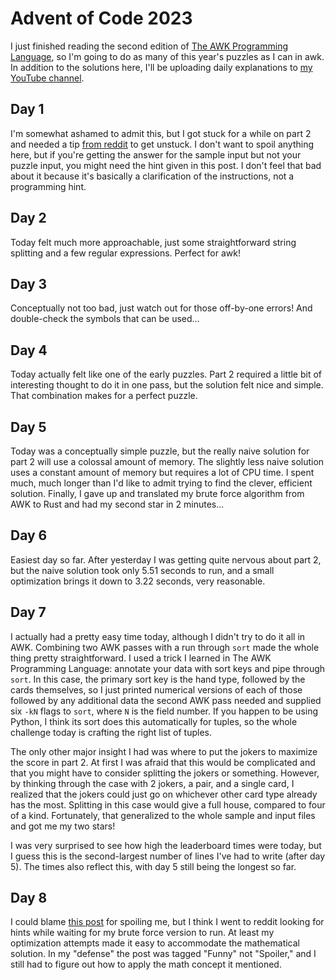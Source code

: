 # Advent of Code 2023

I just finished reading the second edition of [The AWK Programming
Language](https://awk.dev/), so I'm going to do as many of this year's puzzles
as I can in awk. In addition to the solutions here, I'll be uploading daily
explanations to [my YouTube channel](https://www.youtube.com/@bwestbro).

## Day 1

I'm somewhat ashamed to admit this, but I got stuck for a while on part 2 and
needed a tip [from reddit][reddit1] to get unstuck. I don't want to spoil
anything here, but if you're getting the answer for the sample input but not
your puzzle input, you might need the hint given in this post. I don't feel that
bad about it because it's basically a clarification of the instructions, not a
programming hint.

## Day 2

Today felt much more approachable, just some straightforward string splitting
and a few regular expressions. Perfect for awk!

## Day 3

Conceptually not too bad, just watch out for those off-by-one errors! And
double-check the symbols that can be used...

## Day 4

Today actually felt like one of the early puzzles. Part 2 required a little bit
of interesting thought to do it in one pass, but the solution felt nice and
simple. That combination makes for a perfect puzzle.

## Day 5

Today was a conceptually simple puzzle, but the really naive solution for part 2
will use a colossal amount of memory. The slightly less naive solution uses a
constant amount of memory but requires a lot of CPU time. I spent much, much
longer than I'd like to admit trying to find the clever, efficient solution.
Finally, I gave up and translated my brute force algorithm from AWK to Rust and
had my second star in 2 minutes...

## Day 6

Easiest day so far. After yesterday I was getting quite nervous about part 2,
but the naive solution took only 5.51 seconds to run, and a small optimization
brings it down to 3.22 seconds, very reasonable.

## Day 7

I actually had a pretty easy time today, although I didn't try to do it all in
AWK. Combining two AWK passes with a run through `sort` made the whole thing
pretty straightforward. I used a trick I learned in The AWK Programming
Language: annotate your data with sort keys and pipe through `sort`. In this
case, the primary sort key is the hand type, followed by the cards themselves,
so I just printed numerical versions of each of those followed by any additional
data the second AWK pass needed and supplied six `-kN` flags to `sort`, where
`N` is the field number. If you happen to be using Python, I think its sort does
this automatically for tuples, so the whole challenge today is crafting the
right list of tuples.

The only other major insight I had was where to put the jokers to maximize the
score in part 2. At first I was afraid that this would be complicated and that
you might have to consider splitting the jokers or something. However, by
thinking through the case with 2 jokers, a pair, and a single card, I realized
that the jokers could just go on whichever other card type already has the most.
Splitting in this case would give a full house, compared to four of a kind.
Fortunately, that generalized to the whole sample and input files and got me my
two stars!

I was very surprised to see how high the leaderboard times were today, but I
guess this is the second-largest number of lines I've had to write (after day
5). The times also reflect this, with day 5 still being the longest so far.

## Day 8

I could blame [this post][reddit2] for spoiling me, but I think I went to reddit
looking for hints while waiting for my brute force version to run. At least my
optimization attempts made it easy to accommodate the mathematical solution. In
my "defense" the post was tagged "Funny" not "Spoiler," and I still had to
figure out how to apply the math concept it mentioned.

[reddit1]: https://www.reddit.com/r/adventofcode/comments/1884fpl/2023_day_1for_those_who_stuck_on_part_2/
[reddit2]: https://www.reddit.com/r/adventofcode/comments/18dixqk/2023_day_8_part_2_come_to_papa_wait_a_minute/
